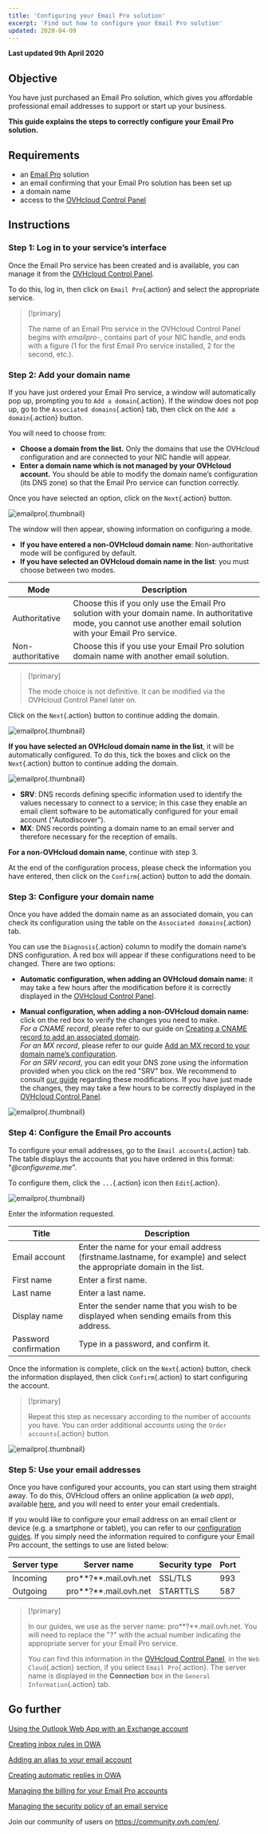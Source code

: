 ```yaml
---
title: 'Configuring your Email Pro solution'
excerpt: 'Find out how to configure your Email Pro solution'
updated: 2020-04-09
---
```


**Last updated 9th April 2020**

## Objective

You have just purchased an Email Pro solution, which gives you affordable professional email addresses to support or start up your business.

**This guide explains the steps to correctly configure your Email Pro solution.**

## Requirements

- an [Email Pro](https://www.ovhcloud.com/en-gb/emails/email-pro/) solution
- an email confirming that your Email Pro solution has been set up
- a domain name
- access to the [OVHcloud Control Panel](https://www.ovh.com/auth/?action=gotomanager&from=https://www.ovh.co.uk/&ovhSubsidiary=GB)

## Instructions

### Step 1: Log in to your service’s interface

Once the Email Pro service has been created and is available, you can manage it from the [OVHcloud Control Panel](https://www.ovh.com/auth/?action=gotomanager&from=https://www.ovh.co.uk/&ovhSubsidiary=GB).

To do this, log in, then click on `Email Pro`{.action} and select the appropriate service.

> [!primary]
>
> The name of an Email Pro service in the OVHcloud Control Panel begins with *emailpro-*, contains part of your NIC handle, and ends with a figure (1 for the first Email Pro service installed, 2 for the second, etc.).
>

### Step 2: Add your domain name

If you have just ordered your Email Pro service, a window will automatically pop up, prompting you to `Add a domain`{.action}. If the window does not pop up, go to the `Associated domains`{.action} tab, then click on the `Add a domain`{.action} button.

You will need to choose from:

- **Choose a domain from the list.** Only the domains that use the OVHcloud configuration and are connected to your NIC handle will appear.
- **Enter a domain name which is not managed by your OVHcloud account.** You should be able to modify the domain name’s configuration (its DNS zone) so that the Email Pro service can function correctly.

Once you have selected an option, click on the `Next`{.action} button.

![emailpro](images/first_config_email_pro_add_domain.png){.thumbnail}

The window will then appear, showing information on configuring a mode.

- **If you have entered a non-OVHcloud domain name**: Non-authoritative mode will be configured by default.
- **If you have selected an OVHcloud domain name in the list**: you must choose between two modes.

|Mode|Description|
|---|---|
|Authoritative|Choose this if you only use the Email Pro solution with your domain name. In authoritative mode, you cannot use another email solution with your Email Pro service.|
|Non-authoritative|Choose this if you use your Email Pro solution domain name with another email solution.| 

> [!primary]
>
> The mode choice is not definitive. It can be modified via the OVHcloud Control Panel later on.
>

Click on the `Next`{.action} button to continue adding the domain.

![emailpro](images/first_config_email_pro_add_domain_step2.png){.thumbnail}

**If you have selected an OVHcloud domain name in the list**, it will be automatically configured. To do this, tick the boxes and click on the `Next`{.action} button to continue adding the domain.

![emailpro](images/first_config_email_pro_add_domain_step3.png){.thumbnail}

- **SRV**: DNS records defining specific information used to identify the values necessary to connect to a service; in this case they enable an email client software to be automatically configured for your email account ("Autodiscover").
- **MX**: DNS records pointing a domain name to an email server and therefore necessary for the reception of emails.

**For a non-OVHcloud domain name**, continue with step 3.

At the end of the configuration process, please check the information you have entered, then click on the `Confirm`{.action} button to add the domain.

### Step 3: Configure your domain name

Once you have added the domain name as an associated domain, you can check its configuration using the table on the `Associated domains`{.action} tab.

You can use the `Diagnosis`{.action} column to modify the domain name’s DNS configuration. A red box will appear if these configurations need to be changed. There are two options:

- **Automatic configuration, when adding an OVHcloud domain name:** it may take a few hours after the modification before it is correctly displayed in the [OVHcloud Control Panel](https://www.ovh.com/auth/?action=gotomanager&from=https://www.ovh.co.uk/&ovhSubsidiary=GB).

- **Manual configuration, when adding a non-OVHcloud domain name:** click on the red box to verify the changes you need to make. <br>_For a CNAME record_, please refer to our guide on [Creating a CNAME record to add an associated domain](/pages/web/microsoft-collaborative-solutions/exchange_dns_cname). <br>_For an MX record_, please refer to our guide [Add an MX record to your domain name’s configuration](/pages/web/domains/dns_zone_mx). <br>_For an SRV record_, you can edit your DNS zone using the information provided when you click on the red "SRV" box. We recommend to consult [our guide](/pages/web/domains/dns_zone_edit) regarding these modifications. If you have just made the changes, they may take a few hours to be correctly displayed in the [OVHcloud Control Panel](https://www.ovh.com/auth/?action=gotomanager&from=https://www.ovh.co.uk/&ovhSubsidiary=GB).

![emailpro](images/first_config_email_pro_configure_domain_update.png){.thumbnail}

### Step 4: Configure the Email Pro accounts

To configure your email addresses, go to the `Email accounts`{.action} tab. The table displays the accounts that you have ordered in this format: “*@configureme.me*”.

To configure them, click the `...`{.action} icon then `Edit`{.action}.

![emailpro](images/first_config_email_pro_configure_email_accounts.png){.thumbnail}

Enter the information requested.

|Title|Description|
|---|---|
|Email account|Enter the name for your email address (firstname.lastname, for example) and select the appropriate domain in the list.|
|First name|Enter a first name.|
|Last name|Enter a last name.|
|Display name|Enter the sender name that you wish to be displayed when sending emails from this address.|
|Password confirmation|Type in a password, and confirm it.| 

Once the information is complete, click on the `Next`{.action} button, check the information displayed, then click `Confirm`{.action} to start configuring the account.

> [!primary]
>
> Repeat this step as necessary according to the number of accounts you have. You can order additional accounts using the `Order accounts`{.action} button.
>

![emailpro](images/first_config_email_pro_configure_email_accounts_step2.png){.thumbnail}

### Step 5: Use your email addresses

Once you have configured your accounts, you can start using them straight away. To do this, OVHcloud offers an online application (a *web app*), available [here](https://www.ovh.co.uk/mail/), and you will need to enter your email credentials.

If you would like to configure your email address on an email client or device (e.g. a smartphone or tablet), you can refer to our [configuration guides](/products/web-cloud-email-collaborative-solutions-email-pro). If you simply need the information required to configure your Email Pro account, the settings to use are listed below:

|Server type|Server name|Security type|Port|
|---|---|---|---|
|Incoming|pro**?**.mail.ovh.net|SSL/TLS|993|
|Outgoing|pro**?**.mail.ovh.net|STARTTLS|587|

> [!primary]
>
> In our guides, we use as the server name: pro**?**.mail.ovh.net. You will need to replace the "?" with the actual number indicating the appropriate server for your Email Pro service.
> 
> You can find this information in the [OVHcloud Control Panel](https://www.ovh.com/auth/?action=gotomanager&from=https://www.ovh.co.uk/&ovhSubsidiary=GB), in the `Web Cloud`{.action} section, if you select `Email Pro`{.action}. The server name is displayed in the **Connection** box in the `General Information`{.action} tab.
>

## Go further

[Using the Outlook Web App with an Exchange account](/pages/web/emails/email_owa)

[Creating inbox rules in OWA]( /pages/web/emails/creating-inbox-rules-in-owa-mx-plan)

[Adding an alias to your email account](/pages/web/emails/feature_redirections)

[Creating automatic replies in OWA](/pages/web/microsoft-collaborative-solutions/owa_automatic_replies)


[Managing the billing for your Email Pro accounts](/pages/web/emails-pro/manage_billing_emailpro)

[Managing the security policy of an email service](/pages/web/emails/security-policy)

Join our community of users on <https://community.ovh.com/en/>.
